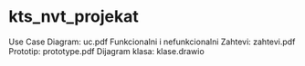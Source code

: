 # kts_nvt_projekat

Use Case Diagram: uc.pdf
Funkcionalni i nefunkcionalni Zahtevi: zahtevi.pdf
Prototip: prototype.pdf
Dijagram klasa: klase.drawio
